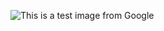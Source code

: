 ![This is a test image from Google](https://www.madeiraislandnews.com/wp-content/uploads/2020/12/360_F_346274028_nh8yZoDhlcRKN5iMogYPjdNeM2iwbruF.jpg)
